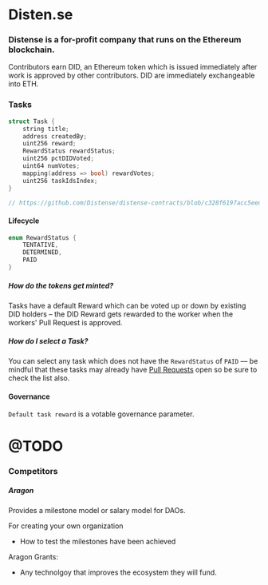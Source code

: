 # Disten.se

### Distense is a for-profit company that runs on the Ethereum blockchain.

Contributors earn DID, an Ethereum token which is issued immediately after work is approved by other contributors. DID are immediately exchangeable into ETH.

### Tasks

```c++
struct Task {
    string title;
    address createdBy;
    uint256 reward;
    RewardStatus rewardStatus;
    uint256 pctDIDVoted;
    uint64 numVotes;
    mapping(address => bool) rewardVotes;
    uint256 taskIdsIndex;
}

// https://github.com/Distense/distense-contracts/blob/c328f6197acc5eed8a6cc29521040b1f3ece1072/contracts/Tasks.sol#L18-L27
```

#### Lifecycle

```c++
enum RewardStatus {
    TENTATIVE,
    DETERMINED,
    PAID
}
```



##### How do the tokens get minted?

Tasks have a default Reward which can be voted up or down by existing DID holders – the DID Reward gets rewarded to the worker when the workers' Pull Request is approved.

##### How do I select a Task?

You can select any task which does not have the `RewardStatus` of  `PAID` –– be mindful that these tasks may already have [Pull Requests](https://disten.se/pullrequests) open so be sure to check the list also.

#### Governance

`Default task reward` is a votable governance parameter.





# @TODO



### Competitors

##### Aragon

Provides a milestone model or salary model for DAOs.

For creating your own organization

- How to test the milestones have been achieved

Aragon Grants:

- Any technolgoy that improves the ecosystem they will fund.